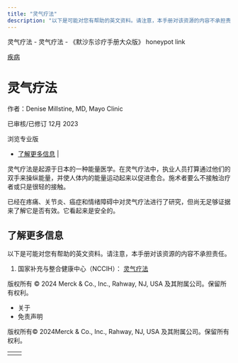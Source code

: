 ```yaml
---
title: "灵气疗法"
description: "以下是可能对您有帮助的英文资料。请注意，本手册对该资源的内容不承担责任。"
---
```


﻿灵气疗法 \- 灵气疗法 \- 《默沙东诊疗手册大众版》 honeypot link



[疾病](https://www.merckmanuals.com/home/resourcespages/healthyliving_rel2.3)

# 灵气疗法

作者：Denise Millstine, MD, Mayo Clinic

已审核/已修订 12月 2023

浏览专业版

- [了解更多信息](#了解更多信息_v42283903_zh) \|

灵气疗法是起源于日本的一种能量医学。在灵气疗法中，执业人员打算通过他们的双手来操纵能量，并使人体内的能量运动起来以促进愈合。施术者要么不接触治疗者或只是很轻的接触。

已经在疼痛、关节炎、癌症和情绪障碍中对灵气疗法进行了研究，但尚无足够证据来了解它是否有效。它看起来是安全的。

## 了解更多信息

以下是可能对您有帮助的英文资料。请注意，本手册对该资源的内容不承担责任。

1. 国家补充与整合健康中心（NCCIH）： [灵气疗法](http://nccih.nih.gov/health/reiki-info)




版权所有 © 2024
Merck & Co., Inc., Rahway, NJ, USA 及其附属公司。保留所有权利。

- 关于
- 免责声明

版权所有© 2024Merck & Co., Inc., Rahway, NJ, USA 及其附属公司。保留所有权利。

|     |     |
| --- | --- |
|  |  |